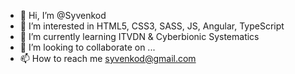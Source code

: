 - 👋 Hi, I’m @Syvenkod
- 👀 I’m interested in HTML5, CSS3, SASS, JS, Angular, TypeScript
- 🌱 I’m currently learning ITVDN & Cyberbionic Systematics
- 💞️ I’m looking to collaborate on ...
- 📫 How to reach me syvenkod@gmail.com

<!---
Syvenkod/Syvenkod is a ✨ special ✨ repository because its `README.md` (this file) appears on your GitHub profile.
You can click the Preview link to take a look at your changes.
--->
